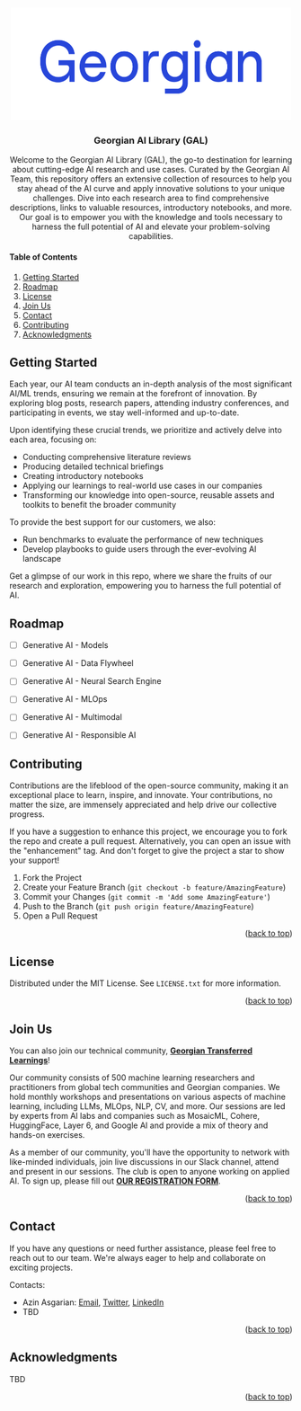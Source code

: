 <a name="readme-top"></a>

<!-- [![Contributors][contributors-shield]][contributors-url]
[![Forks][forks-shield]][forks-url]
[![Stargazers][stars-shield]][stars-url]
[![Issues][issues-shield]][issues-url]
[![MIT License][license-shield]][license-url]
[![LinkedIn][linkedin-shield]][linkedin-url] -->



<!-- PROJECT LOGO -->
<br />
<div align="center">
  <a href="https://georgian.io/platform/research-at-georgian/">
    <img src="images/georgian-logo.png" alt="Logo" width="500" height="200">
  </a>

  <h3 align="center">Georgian AI Library (GAL)</h3>

Welcome to the Georgian AI Library (GAL), the go-to destination for learning about cutting-edge AI research and use cases. Curated by the Georgian AI Team, this repository offers an extensive collection of resources to help you stay ahead of the AI curve and apply innovative solutions to your unique challenges. Dive into each research area to find comprehensive descriptions, links to valuable resources, introductory notebooks, and more. Our goal is to empower you with the knowledge and tools necessary to harness the full potential of AI and elevate your problem-solving capabilities. 

<!--   <p align="center">
    <a href="https://github.com/othneildrew/Best-README-Template">View Demo</a>
    ·
    <a href="https://github.com/othneildrew/Best-README-Template/issues">Report Bug</a>
    ·
    <a href="https://github.com/othneildrew/Best-README-Template/issues">Request Feature</a>
  </p> -->
    
</div>



<!-- TABLE OF CONTENTS -->
#### Table of Contents
<ol>
    <li><a href="#getting-started">Getting Started</a></li>
    <li><a href="#roadmap">Roadmap</a></li>
    <li><a href="#license">License</a></li>
    <li><a href="#contributing">Join Us</a></li>
    <li><a href="#contact">Contact</a></li>
    <li><a href="#contributing">Contributing</a></li>
    <li><a href="#acknowledgments">Acknowledgments</a></li>
</ol>


<!-- GETTING STARTED -->
## Getting Started
Each year, our AI team conducts an in-depth analysis of the most significant AI/ML trends, ensuring we remain at the forefront of innovation. By exploring blog posts, research papers, attending industry conferences, and participating in events, we stay well-informed and up-to-date.

Upon identifying these crucial trends, we prioritize and actively delve into each area, focusing on:

- Conducting comprehensive literature reviews
- Producing detailed technical briefings
- Creating introductory notebooks
- Applying our learnings to real-world use cases in our companies
- Transforming our knowledge into open-source, reusable assets and toolkits to benefit the broader community

To provide the best support for our customers, we also:

- Run benchmarks to evaluate the performance of new techniques
- Develop playbooks to guide users through the ever-evolving AI landscape

Get a glimpse of our work in this repo, where we share the fruits of our research and exploration, empowering you to harness the full potential of AI.


<!-- ROADMAP -->
## Roadmap

- [ ] Generative AI - Models 
- [ ] Generative AI - Data Flywheel
- [ ] Generative AI - Neural Search Engine
- [ ] Generative AI - MLOps
- [ ] Generative AI - Multimodal
- [ ] Generative AI - Responsible AI


<!-- CONTRIBUTING -->
## Contributing
Contributions are the lifeblood of the open-source community, making it an exceptional place to learn, inspire, and innovate. Your contributions, no matter the size, are immensely appreciated and help drive our collective progress.

If you have a suggestion to enhance this project, we encourage you to fork the repo and create a pull request. Alternatively, you can open an issue with the "enhancement" tag. And don't forget to give the project a star to show your support!

1. Fork the Project
2. Create your Feature Branch (`git checkout -b feature/AmazingFeature`)
3. Commit your Changes (`git commit -m 'Add some AmazingFeature'`)
4. Push to the Branch (`git push origin feature/AmazingFeature`)
5. Open a Pull Request

<p align="right">(<a href="#readme-top">back to top</a>)</p>


<!-- LICENSE -->
## License

Distributed under the MIT License. See `LICENSE.txt` for more information.

<p align="right">(<a href="#readme-top">back to top</a>)</p>


<!-- Join Us -->
## Join Us
You can also join our technical community, [**Georgian Transferred Learnings**](https://growth.georgian.io/transferred-learnings)! 

Our community consists of 500 machine learning researchers and practitioners from global tech communities and Georgian companies. We hold monthly workshops and presentations on various aspects of machine learning, including LLMs, MLOps, NLP, CV, and more. Our sessions are led by experts from AI labs and companies such as MosaicML, Cohere, HuggingFace, Layer 6, and Google AI and provide a mix of theory and hands-on exercises.

As a member of our community, you'll have the opportunity to network with like-minded individuals, join live discussions in our Slack channel, attend and present in our sessions. The club is open to anyone working on applied AI. To sign up, please fill out [**OUR REGISTRATION FORM**](https://docs.google.com/forms/d/e/1FAIpQLSeAaoOi1UhA-BvbGUgHxvDUpnck5J3R4at6K9-nMhO4KcEpFQ/alreadyresponded).



<p align="right">(<a href="#readme-top">back to top</a>)</p>



<!-- CONTACT -->
## Contact
If you have any questions or need further assistance, please feel free to reach out to our team. We're always eager to help and collaborate on exciting projects.

Contacts: 
- Azin Asgarian: [Email](azin@georgian.io), [Twitter](https://twitter.com/azin_asg), [LinkedIn](https://www.linkedin.com/in/azin-asgarian/?originalSubdomain=ca)
- TBD

<p align="right">(<a href="#readme-top">back to top</a>)</p>


<!-- ACKNOWLEDGMENTS -->
## Acknowledgments

TBD

<p align="right">(<a href="#readme-top">back to top</a>)</p>



<!-- MARKDOWN LINKS & IMAGES -->
<!-- https://www.markdownguide.org/basic-syntax/#reference-style-links -->
[contributors-shield]: https://img.shields.io/github/contributors/othneildrew/Best-README-Template.svg?style=for-the-badge
[contributors-url]: https://github.com/othneildrew/Best-README-Template/graphs/contributors
[forks-shield]: https://img.shields.io/github/forks/othneildrew/Best-README-Template.svg?style=for-the-badge
[forks-url]: https://github.com/othneildrew/Best-README-Template/network/members
[stars-shield]: https://img.shields.io/github/stars/othneildrew/Best-README-Template.svg?style=for-the-badge
[stars-url]: https://github.com/othneildrew/Best-README-Template/stargazers
[issues-shield]: https://img.shields.io/github/issues/othneildrew/Best-README-Template.svg?style=for-the-badge
[issues-url]: https://github.com/othneildrew/Best-README-Template/issues
[license-shield]: https://img.shields.io/github/license/othneildrew/Best-README-Template.svg?style=for-the-badge
[license-url]: https://github.com/othneildrew/Best-README-Template/blob/master/LICENSE.txt
[linkedin-shield]: https://img.shields.io/badge/-LinkedIn-black.svg?style=for-the-badge&logo=linkedin&colorB=555
[linkedin-url]: https://www.linkedin.com/company/georgian/mycompany/
[product-screenshot]: images/screenshot.png
[Next.js]: https://img.shields.io/badge/next.js-000000?style=for-the-badge&logo=nextdotjs&logoColor=white
[Next-url]: https://nextjs.org/
[React.js]: https://img.shields.io/badge/React-20232A?style=for-the-badge&logo=react&logoColor=61DAFB
[React-url]: https://reactjs.org/
[Vue.js]: https://img.shields.io/badge/Vue.js-35495E?style=for-the-badge&logo=vuedotjs&logoColor=4FC08D
[Vue-url]: https://vuejs.org/
[Angular.io]: https://img.shields.io/badge/Angular-DD0031?style=for-the-badge&logo=angular&logoColor=white
[Angular-url]: https://angular.io/
[Svelte.dev]: https://img.shields.io/badge/Svelte-4A4A55?style=for-the-badge&logo=svelte&logoColor=FF3E00
[Svelte-url]: https://svelte.dev/
[Laravel.com]: https://img.shields.io/badge/Laravel-FF2D20?style=for-the-badge&logo=laravel&logoColor=white
[Laravel-url]: https://laravel.com
[Bootstrap.com]: https://img.shields.io/badge/Bootstrap-563D7C?style=for-the-badge&logo=bootstrap&logoColor=white
[Bootstrap-url]: https://getbootstrap.com
[JQuery.com]: https://img.shields.io/badge/jQuery-0769AD?style=for-the-badge&logo=jquery&logoColor=white
[JQuery-url]: https://jquery.com 
